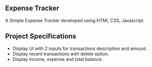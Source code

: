 ## Expense Tracker

A Simple Expense Tracker developed using HTMl, CSS, Javascript.

## Project Specifications

- Display UI with 2 inputs for transactions description and amount.
- Display recent transactions with delete option.
- Display income, expense and total balance.
